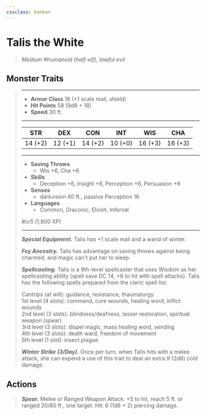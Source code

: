 ```yaml
---
cssclass: kanban
---
```


# Talis the White
>*Medium #humanoid (half-elf), lawful evil*
## Monster Traits
>___
>- **Armor Class** 18 (+1 scale mail, shield)
>- **Hit Points** 58 (9d8 + 18)
>- **Speed** 30 ft.
>___
>|STR|DEX|CON|INT|WIS|CHA|
>|:---:|:---:|:---:|:---:|:---:|:---:|
>|14 (+2)|12 (+1)|14 (+2)|10 (+0)|16 (+3)|16 (+3)|
>___
>- **Saving Throws**
>	 - Wis +6, Cha +6
>- **Skills**
>	 - Deception +6, Insight +6, Perception +6, Persuasion +6
>- **Senses**
>	 - darkvision 60 ft., passive Perception 16
>- **Languages**
>	 - Common, Draconic, Elvish, Infernal
>
> #cr5 (1,800 XP)
>___
>***Special Equipment.*** Talis has +1 scale mail and a wand of winter.  
>
>***Fey Ancestry.*** Talis has advantage on saving throws against being charmed, and magic can't put her to sleep.  
>
>***Spellcasting.*** Talis is a 9th-level spellcaster that uses Wisdom as her spellcasting ability (spell save DC 14, +6 to hit with spell attacks). Talis has the following spells prepared from the cleric spell list:  
>
>Cantrips (at will): guidance, resistance, thaumaturgy  
>1st level (4 slots): command, cure wounds, healing word, inflict wounds  
>2nd level (3 slots): blindness/deafness, lesser restoration, spiritual weapon (spear)  
>3rd level (3 slots): dispel magic, mass healing word, sending  
>4th level (3 slots): death ward, freedom of movement  
>5th level (1 slot): insect plague  
>
>
>***Winter Strike (3/Day).*** Once per turn, when Talis hits with a melee attack, she can expend a use of this trait to deal an extra 9 (2d8) cold damage.  
>
## Actions
>***Spear.*** Melee  or Ranged Weapon Attack: +5 to hit, reach 5 ft. or ranged 20/60 ft., one target. Hit: 6 (1d6 + 2) piercing damage.